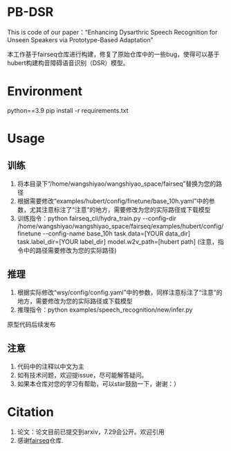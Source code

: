 # PB-DSR
This is code of our paper：“Enhancing Dysarthric Speech Recognition for Unseen Speakers via Prototype-Based Adaptation”

本工作基于fairseq仓库进行构建，修复了原始仓库中的一些bug，使得可以基于hubert构建构音障碍语音识别（DSR）模型。

# Environment
python==3.9
pip install -r requirements.txt

# Usage
## 训练
1. 将本目录下“/home/wangshiyao/wangshiyao_space/fairseq”替换为您的路径
2. 根据需要修改“examples/hubert/config/finetune/base_10h.yaml”中的参数，尤其注意标注了“注意”的地方，需要修改为您的实际路径或下载模型
3. 训练指令：python fairseq_cli/hydra_train.py --config-dir /home/wangshiyao/wangshiyao_space/fairseq/examples/hubert/config/finetune --config-name base_10h task.data=[YOUR data_dir] task.label_dir=[YOUR label_dir] model.w2v_path=[hubert path]
(注意，指令中的路径需要修改为您的实际路径)

## 推理
1. 根据实际修改“wsy/config/config.yaml”中的参数，同样注意标注了“注意”的地方，需要修改为您的实际路径或下载模型
2. 推理指令：python examples/speech_recognition/new/infer.py

原型代码后续发布

## 注意 ##
1. 代码中的注释以中文为主
2. 如有技术问题，欢迎提issue，尽可能解答疑问。
3. 如果本仓库对您的学习有帮助，可以star鼓励一下，谢谢：）

# Citation
1. 论文：论文目前已提交到arxiv，7.29会公开。欢迎引用
2. 感谢[fairseq](https://github.com/facebookresearch/fairseq)仓库.